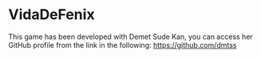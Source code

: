 # VidaDeFenix
This game has been developed with Demet Sude Kan, you can access her GitHub profile from the link in the following: https://github.com/dmtss
